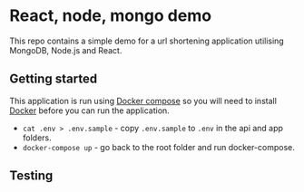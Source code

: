 # React, node, mongo demo

This repo contains a simple demo for a url shortening application utilising MongoDB, Node.js and React.

## Getting started

This application is run using [Docker compose](https://docs.docker.com/compose/) so you will need to install [Docker](https://docs.docker.com/engine/install/) before you can run the application. 

* `cat .env > .env.sample` - copy `.env.sample` to `.env` in the api and app folders.
* `docker-compose up` - go back to the root folder and run docker-compose.

## Testing
